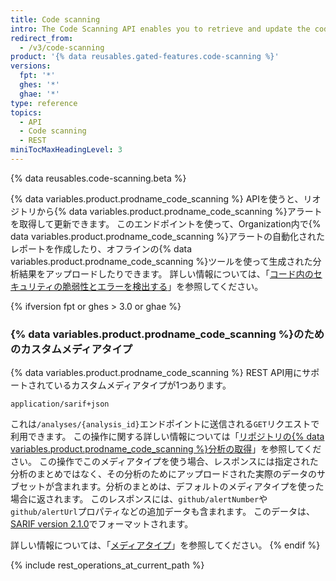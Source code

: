 ```yaml
---
title: Code scanning
intro: The Code Scanning API enables you to retrieve and update the code scanning alerts and analyses from a repository.
redirect_from:
  - /v3/code-scanning
product: '{% data reusables.gated-features.code-scanning %}'
versions:
  fpt: '*'
  ghes: '*'
  ghae: '*'
type: reference
topics:
  - API
  - Code scanning
  - REST
miniTocMaxHeadingLevel: 3
---
```


{% data reusables.code-scanning.beta %}

{% data variables.product.prodname_code_scanning %} APIを使うと、リオジトリから{% data variables.product.prodname_code_scanning %}アラートを取得して更新できます。 このエンドポイントを使って、Organization内で{% data variables.product.prodname_code_scanning %}アラートの自動化されたレポートを作成したり、オフラインの{% data variables.product.prodname_code_scanning %}ツールを使って生成された分析結果をアップロードしたりできます。 詳しい情報については、「[コード内のセキュリティの脆弱性とエラーを検出する](/github/finding-security-vulnerabilities-and-errors-in-your-code)」を参照してください。

{% ifversion fpt or ghes > 3.0 or ghae %}
### {% data variables.product.prodname_code_scanning %}のためのカスタムメディアタイプ

{% data variables.product.prodname_code_scanning %} REST API用にサポートされているカスタムメディアタイプが1つあります。 

    application/sarif+json

これは`/analyses/{analysis_id}`エンドポイントに送信される`GET`リクエストで利用できます。 この操作に関する詳しい情報については「[リポジトリの{% data variables.product.prodname_code_scanning %}分析の取得](#get-a-code-scanning-analysis-for-a-repository)」を参照してください。 この操作でこのメディアタイプを使う場合、レスポンスには指定された分析のまとめではなく、その分析のためにアップロードされた実際のデータのサブセットが含まれます。分析のまとめは、デフォルトのメディアタイプを使った場合に返されます。 このレスポンスには、`github/alertNumber`や`github/alertUrl`プロパティなどの追加データも含まれます。 このデータは、[SARIF version 2.1.0](https://docs.oasis-open.org/sarif/sarif/v2.1.0/cs01/sarif-v2.1.0-cs01.html)でフォーマットされます。

詳しい情報については、「[メディアタイプ](/rest/overview/media-types)」を参照してください。
{% endif %}

{% include rest_operations_at_current_path %}
